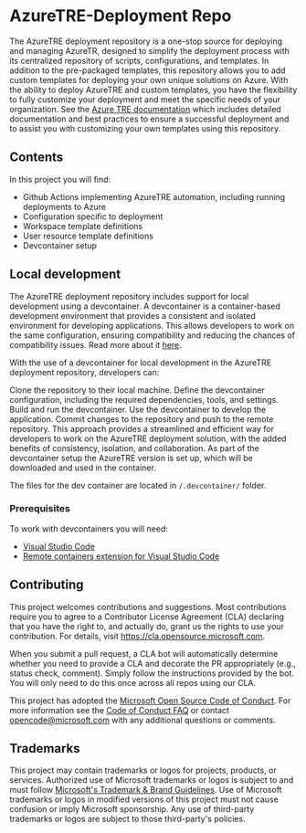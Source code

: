 # AzureTRE-Deployment Repo

The AzureTRE deployment repository is a one-stop source for deploying and managing AzureTR, designed to simplify the deployment process with its centralized repository of scripts, configurations, and templates. In addition to the pre-packaged templates, this repository allows you to add custom templates for deploying your own unique solutions on Azure. With the ability to deploy AzureTRE and custom templates, you have the flexibility to fully customize your deployment and meet the specific needs of your organization. See the [Azure TRE documentation](https://microsoft.github.io/AzureTRE/) which includes detailed documentation and best practices to ensure a successful deployment and to assist you with customizing your own templates using this repository.

## Contents

In this project you will find:

- Github Actions implementing AzureTRE automation, including running deployments to Azure
- Configuration specific to deployment
- Workspace template definitions
- User resource template definitions
- Devcontainer setup

## Local development

The AzureTRE deployment repository includes support for local development using a devcontainer. A devcontainer is a container-based development environment that provides a consistent and isolated environment for developing applications. This allows developers to work on the same configuration, ensuring compatibility and reducing the chances of compatibility issues. Read more about it [here](https://code.visualstudio.com/docs/remote/containers).

With the use of a devcontainer for local development in the AzureTRE deployment repository, developers can:

Clone the repository to their local machine.
Define the devcontainer configuration, including the required dependencies, tools, and settings.
Build and run the devcontainer.
Use the devcontainer to develop the application.
Commit changes to the repository and push to the remote repository.
This approach provides a streamlined and efficient way for developers to work on the AzureTRE deployment solution, with the added benefits of consistency, isolation, and collaboration. As part of the devcontainer setup the AzureTRE version is set up, which will be downloaded and used in the container.

The files for the dev container are located in `/.devcontainer/` folder.

### Prerequisites

To work with devcontainers you will need:

- [Visual Studio Code](https://code.visualstudio.com)
- [Remote containers extension for Visual Studio Code](https://marketplace.visualstudio.com/items?itemName=ms-vscode-remote.remote-containers)

## Contributing

This project welcomes contributions and suggestions.  Most contributions require you to agree to a
Contributor License Agreement (CLA) declaring that you have the right to, and actually do, grant us
the rights to use your contribution. For details, visit <https://cla.opensource.microsoft.com>.

When you submit a pull request, a CLA bot will automatically determine whether you need to provide
a CLA and decorate the PR appropriately (e.g., status check, comment). Simply follow the instructions
provided by the bot. You will only need to do this once across all repos using our CLA.

This project has adopted the [Microsoft Open Source Code of Conduct](https://opensource.microsoft.com/codeofconduct/).
For more information see the [Code of Conduct FAQ](https://opensource.microsoft.com/codeofconduct/faq/) or
contact [opencode@microsoft.com](mailto:opencode@microsoft.com) with any additional questions or comments.

## Trademarks

This project may contain trademarks or logos for projects, products, or services. Authorized use of Microsoft
trademarks or logos is subject to and must follow
[Microsoft's Trademark & Brand Guidelines](https://www.microsoft.com/en-us/legal/intellectualproperty/trademarks/usage/general).
Use of Microsoft trademarks or logos in modified versions of this project must not cause confusion or imply Microsoft sponsorship.
Any use of third-party trademarks or logos are subject to those third-party's policies.
